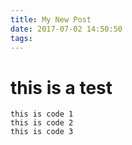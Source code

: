 ```yaml
---
title: My New Post
date: 2017-07-02 14:50:50
tags:
---
```

# this is a test
```
this is code 1
this is code 2
this is code 3
```
